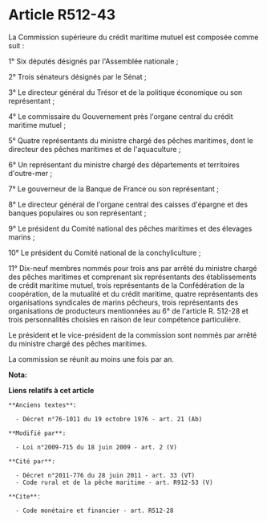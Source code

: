 # Article R512-43

La Commission supérieure du crédit maritime mutuel est composée comme suit : 

1° Six députés désignés par l'Assemblée nationale ; 

2° Trois sénateurs désignés par le Sénat ; 

3° Le directeur général du Trésor et de la politique économique ou son représentant ; 

4° Le commissaire du Gouvernement près l'organe central du crédit maritime mutuel ; 

5° Quatre représentants du ministre chargé des pêches maritimes, dont le directeur des pêches maritimes et de
l'aquaculture ; 

6° Un représentant du ministre chargé des départements et territoires d'outre-mer ; 

7° Le gouverneur de la Banque de France ou son représentant ; 

8° Le directeur général de l'organe central des caisses d'épargne et des banques populaires ou son représentant ; 

9° Le président du Comité national des pêches maritimes et des élevages marins ; 

10° Le président du Comité national de la conchyliculture ; 

11° Dix-neuf membres nommés pour trois ans par arrêté du ministre chargé des pêches maritimes et comprenant six représentants
des établissements de crédit maritime mutuel, trois représentants de la Confédération de la coopération, de la mutualité et
du crédit maritime, quatre représentants des organisations syndicales de marins pêcheurs, trois représentants des
organisations de producteurs mentionnées au 6° de l'article R. 512-28 et trois personnalités choisies en raison de leur
compétence particulière. 

Le président et le vice-président de la commission sont nommés par arrêté du ministre chargé des pêches maritimes. 

La commission se réunit au moins une fois par an.

**Nota:**



**Liens relatifs à cet article**

	**Anciens textes**:

	  - Décret n°76-1011 du 19 octobre 1976 - art. 21 (Ab)

	**Modifié par**:

	  - Loi n°2009-715 du 18 juin 2009 - art. 2 (V)

	**Cité par**:

	  - Décret n°2011-776 du 28 juin 2011 - art. 33 (VT)
	  - Code rural et de la pêche maritime - art. R912-53 (V)

	**Cite**:

	  - Code monétaire et financier - art. R512-28
